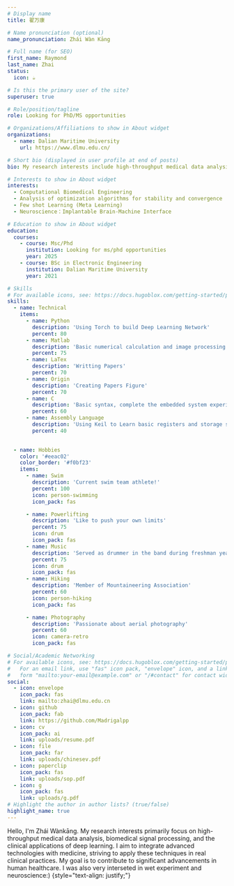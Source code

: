 ```yaml
---
# Display name
title: 翟万康

# Name pronunciation (optional)
name_pronunciation: Zhái Wàn Kāng

# Full name (for SEO)
first_name: Raymond
last_name: Zhai
status:
  icon: ☕️

# Is this the primary user of the site?
superuser: true

# Role/position/tagline
role: Looking for PhD/MS opportunities

# Organizations/Affiliations to show in About widget
organizations:
  - name: Dalian Maritime University
    url: https://www.dlmu.edu.cn/

# Short bio (displayed in user profile at end of posts)
bio: My research interests include high-throughput medical data analysis, brain signal processing, and clinical applications of deep learning.

# Interests to show in About widget
interests:
  - Computational Biomedical Engineering
  - Analysis of optimization algorithms for stability and convergence
  - Few shot Learning (Meta Learning)
  - Neuroscience：Implantable Brain-Machine Interface

# Education to show in About widget
education:
  courses:
    - course: Msc/Phd
      institution: Looking for ms/phd opportunities
      year: 2025
    - course: BSc in Electronic Engineering
      institution: Dalian Maritime University
      year: 2021

# Skills
# For available icons, see: https://docs.hugoblox.com/getting-started/page-builder/#icons
skills:
  - name: Technical
    items:
      - name: Python
        description: 'Using Torch to build Deep Learning Network'
        percent: 80
      - name: Matlab
        description: 'Basic numerical calculation and image processing'
        percent: 75
      - name: LaTex
        description: 'Writting Papers'
        percent: 70
      - name: Origin
        description: 'Creating Papers Figure'
        percent: 70
      - name: C
        description: 'Basic syntax, complete the embedded system experiment based on TivaC'
        percent: 60     
      - name: Assembly Language
        description: 'Using Keil to Learn basic registers and storage space principles.'
        percent: 40

    
  - name: Hobbies
    color: '#eeac02'
    color_border: '#f0bf23'
    items:
      - name: Swim
        description: 'Current swim team athlete!'
        percent: 100
        icon: person-swimming
        icon_pack: fas

      - name: Powerlifting
        description: 'Like to push your own limits'
        percent: 75
        icon: drum
        icon_pack: fas
      - name: Music
        description: 'Served as drummer in the band during freshman year'
        percent: 75
        icon: drum
        icon_pack: fas
      - name: Hiking
        description: 'Member of Mountaineering Association'
        percent: 60
        icon: person-hiking
        icon_pack: fas

      - name: Photography
        description: 'Passionate about aerial photography'
        percent: 60
        icon: camera-retro
        icon_pack: fas

# Social/Academic Networking
# For available icons, see: https://docs.hugoblox.com/getting-started/page-builder/#icons
#   For an email link, use "fas" icon pack, "envelope" icon, and a link in the
#   form "mailto:your-email@example.com" or "/#contact" for contact widget.
social:
  - icon: envelope
    icon_pack: fas
    link: mailto:zhai@dlmu.edu.cn
  - icon: github
    icon_pack: fab
    link: https://github.com/Madrigalpp
  - icon: cv
    icon_pack: ai
    link: uploads/resume.pdf
  - icon: file
    icon_pack: far
    link: uploads/chinesev.pdf
  - icon: paperclip
    icon_pack: fas
    link: uploads/sop.pdf
  - icon: g
    icon_pack: fas
    link: uploads/g.pdf
# Highlight the author in author lists? (true/false)
highlight_name: true
---
```


Hello, I'm Zhái Wànkāng. My research interests primarily focus on high-throughput medical data analysis, biomedical signal processing, and the clinical applications of deep learning. I aim to integrate advanced technologies with medicine, striving to apply these techniques in real clinical practices. My goal is to contribute to significant advancements in human healthcare. I was also very interseted in wet experiment and neuroscience:)
{style="text-align: justify;"}



